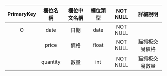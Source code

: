 



|PrimaryKey|欄位名稱|欄位中文名稱|欄位類型|NOT NULL|詳細說明|
| :---: | :---: | :---: | :---: | :---: | :---: |
|O|date|日期|date|NOT NULL||
||price|價格|float|NOT NULL|貓抓板交易價格|
||quantity|數量|int|NOT NULL|貓抓板交易數量|

